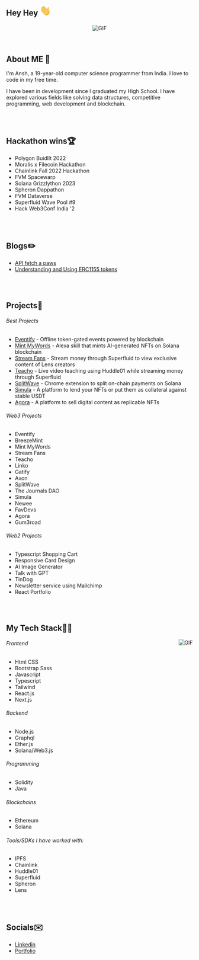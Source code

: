 ## Hey Hey <img src="https://raw.githubusercontent.com/ABSphreak/ABSphreak/master/gifs/Hi.gif" width="30px">

<div align="center">
<img hight="300" width="700" alt="GIF" align="center" src="https://github.com/foreveransh/foreveransh/blob/main/assets/208593.gif">
</div>

</br>
</br>


## About ME 💬
I'm Ansh, a 19-year-old computer science programmer from India. I love to code in my free time.

I have been in development since I graduated my High School. I have explored various fields like solving data structures, competitive programming, web development and blockchain.

</br>
</br>


## Hackathon wins🏆
- Polygon BuidlIt 2022 </br>
- Moralis x Filecoin Hackathon </br>
- Chainlink Fall 2022 Hackathon </br>
- FVM Spacewarp </br>
- Solana Grizzlython 2023 </br>
- Spheron Dappathon </br>
- FVM Dataverse </br>
- Superfluid Wave Pool #9 </br>
- Hack Web3Conf India '2 </br>

</br>
</br>


## Blogs✏️
- [API fetch a paws](https://anshss.hashnode.dev/api-fetch-a-paws) </br>
- [Understanding and Using ERC1155 tokens](https://anshss.hashnode.dev/using-erc1155) </br>

</br>
</br>


## Projects🌱

###### Best Projects
- [Eventify](https://github.com/Eventifyy/eventify-mvp) - Offline token-gated events powered by blockchain  </br>
- [Mint MyWords](https://github.com/anshss/Mint-my-words) - Alexa skill that mints AI-generated NFTs on Solana blockchain </br>
- [Stream Fans](https://github.com/anshss/StreamFans) - Stream money through Superfluid to view exclusive content of Lens creators </br>
- [Teacho](https://github.com/anshss/Teacho) - Live video teaching using Huddle01 while streaming money through Superfluid </br>
- [SplitWave](https://github.com/SplitWave/splitwave-extension) - Chrome extension to split on-chain payments on Solana</br>
- [Simula](https://github.com/anshss/Simula) - A platform to lend your NFTs or put them as collateral against stable USDT </br>
- [Agora](https://github.com/anubhav11156/Agora) - A platform to sell digital content as replicable NFTs </br>

###### Web3 Projects
- Eventify </br>
- BreezeMint </br>
- Mint MyWords </br>
- Stream Fans </br>
- Teacho </br>
- Linko </br>
- Gatify </br>
- Axon </br>
- SplitWave </br>
- The Journals DAO </br>
- Simula </br>
- Newee </br>
- FavDevs </br>
- Agora </br>
- Gum3road </br>

###### Web2 Projects
- Typescript Shopping Cart </br>
- Responsive Card Design </br>
- AI Image Generator </br>
- Talk with GPT </br>
- TinDog </br>
- Newsletter service using Mailchimp</br>
- React Portfolio </br>

</br>
</br>


## My Tech Stack👨‍💻

<img hight="300" alt="GIF" align="right" src="https://github.com/foreveransh/foreveransh/blob/main/assets/13626.gif">

###### Frontend
- Html CSS</br>
- Bootstrap Sass </br>
- Javascript </br>
- Typescript </br>
- Tailwind </br>
- React.js </br>
- Next.js </br>

###### Backend
- Node.js </br>
- Graphql </br> 
- Ether.js </br>
- Solana/Web3.js </br>

###### Programming
- Solidity </br>
- Java </br>

###### Blockchains
- Ethereum </br>
- Solana </br>

###### Tools/SDKs I have worked with:
- IPFS </br>
- Chainlink </br>
- Huddle01 </br>
- Superfluid </br>
- Spheron </br>
- Lens </br>

</br>
</br>


## Socials✉️
- [Linkedin](https://www.linkedin.com/in/anshss/) </br>
- [Portfolio](https://anshsaxena.me/) </br>
